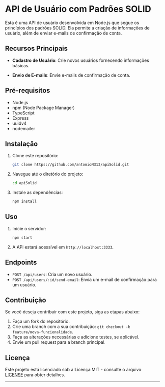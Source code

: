 # API de Usuário com Padrões SOLID

Esta é uma API de usuário desenvolvida em Node.js que segue os princípios dos padrões SOLID. Ela permite a criação de informações de usuário, além de enviar e-mails de confirmação de conta.

## Recursos Principais

- **Cadastro de Usuário**: Crie novos usuários fornecendo informações básicas.

- **Envio de E-mails**: Envie e-mails de confirmação de conta.

## Pré-requisitos

- Node.js
- npm (Node Package Manager)
- TypeScript
- Express
- uuidv4
- nodemailer

## Instalação

1. Clone este repositório:

   ```bash
   git clone https://github.com/antonioN313/apiSolid.git
   ```

2. Navegue até o diretório do projeto:

   ```bash
   cd apiSolid
   ```

3. Instale as dependências:

   ```bash
   npm install
   ```

## Uso

1. Inicie o servidor:

   ```bash
   npm start
   ```

2. A API estará acessível em `http://localhost:3333`.

## Endpoints

- `POST /api/users`: Cria um novo usuário.
- `POST /api/users/:id/send-email`: Envia um e-mail de confirmação para um usuário.

## Contribuição

Se você deseja contribuir com este projeto, siga as etapas abaixo:

1. Faça um fork do repositório.
2. Crie uma branch com a sua contribuição: `git checkout -b feature/nova-funcionalidade`.
3. Faça as alterações necessárias e adicione testes, se aplicável.
4. Envie um pull request para a branch principal.

## Licença

Este projeto está licenciado sob a Licença MIT - consulte o arquivo [LICENSE](LICENSE) para obter detalhes.

---
